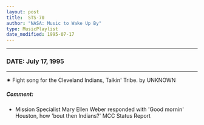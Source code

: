 ```yaml
---
layout: post
title:  STS-70
author: "NASA: Music to Wake Up By"
type: MusicPlaylist
date_modified: 1995-07-17
---
```


----
### DATE: July 17, 1995
----
✷ Fight song for the Cleveland Indians, Talkin' Tribe. by UNKNOWN

##### Comment:
* Mission Specialist Mary Ellen Weber responded with 'Good mornin' Houston, how 'bout then Indians?' MCC Status Report

